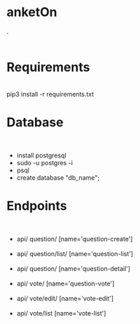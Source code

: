 # anketOn
. </br>
</br>
# Requirements
</br>
pip3 install -r requirements.txt</br>

# Database
</br>
<ul>
 <li>install postgresql  </li>
 <li>sudo -u postgres -i </li> 
 <li>psql </li>
 <li>create database "db_name"; </li> 
</ul>

# Endpoints
</br><ul>
 <li>api/ question/ [name='question-create'] </li></br>
 <li>api/ question/list/ [name='question-list'] </li></br>
 <li>api/ question/<slug> [name='question-detail'] </li></br>
 <li>api/ vote/ [name='question-vote'] </li></br>
 <li>api/ vote/edit/<int:pk> [name='vote-edit'] </li></br>
 <li>api/ vote/list [name='vote-list'] </li></br>
  </br>
